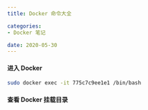 ```yaml
---
title: Docker 命令大全

categories:
- Docker 笔记

date: 2020-05-30
---
```


#### 进入 Docker
```bash
sudo docker exec -it 775c7c9ee1e1 /bin/bash 
```

#### 查看 Docker 挂载目录